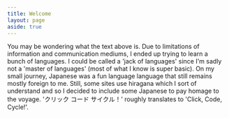 ```yaml
---
title: Welcome
layout: page
aside: true
---
```


You may be wondering what the text above is. Due to limitations of information  and communication mediums, I ended up trying to learn a bunch of languages. I could be called a 'jack of languages' since I'm sadly not a 'master of languages' (most of what I know is super basic). On my small journey, Japanese was a fun language language that still remains mostly foreign to me. Still, some sites use hiragana which I sort of understand and so I decided to include some Japanese to pay homage to the voyage. 'クリック コード サイクル！' roughly translates to 'Click, Code, Cycle!'.
